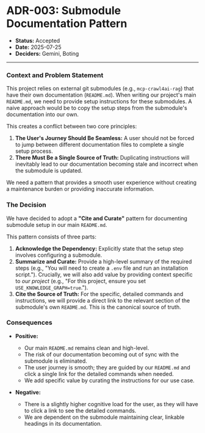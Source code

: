 # ADR-003: Submodule Documentation Pattern

*   **Status:** Accepted
*   **Date:** 2025-07-25
*   **Deciders:** Gemini, Boting

---

### Context and Problem Statement

This project relies on external git submodules (e.g., `mcp-crawl4ai-rag`) that have their own documentation (`README.md`). When writing our project's main `README.md`, we need to provide setup instructions for these submodules. A naive approach would be to copy the setup steps from the submodule's documentation into our own.

This creates a conflict between two core principles:

1.  **The User's Journey Should Be Seamless:** A user should not be forced to jump between different documentation files to complete a single setup process.
2.  **There Must Be a Single Source of Truth:** Duplicating instructions will inevitably lead to our documentation becoming stale and incorrect when the submodule is updated.

We need a pattern that provides a smooth user experience without creating a maintenance burden or providing inaccurate information.

### The Decision

We have decided to adopt a **"Cite and Curate"** pattern for documenting submodule setup in our main `README.md`.

This pattern consists of three parts:

1.  **Acknowledge the Dependency:** Explicitly state that the setup step involves configuring a submodule.
2.  **Summarize and Curate:** Provide a high-level summary of the required steps (e.g., "You will need to create a `.env` file and run an installation script."). Crucially, we will also add value by providing context specific to *our project* (e.g., "For this project, ensure you set `USE_KNOWLEDGE_GRAPH=true`.").
3.  **Cite the Source of Truth:** For the specific, detailed commands and instructions, we will provide a direct link to the relevant section of the submodule's own `README.md`. This is the canonical source of truth.

### Consequences

*   **Positive:**
    *   Our main `README.md` remains clean and high-level.
    *   The risk of our documentation becoming out of sync with the submodule is eliminated.
    *   The user journey is smooth; they are guided by our `README.md` and click a single link for the detailed commands when needed.
    *   We add specific value by curating the instructions for our use case.

*   **Negative:**
    *   There is a slightly higher cognitive load for the user, as they will have to click a link to see the detailed commands.
    *   We are dependent on the submodule maintaining clear, linkable headings in its documentation.

